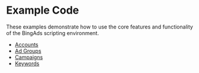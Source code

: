 # Example Code
These examples demonstrate how to use the core features and functionality of the BingAds scripting environment.

- [Accounts](./accounts)
- [Ad Groups](./adgroups)
- [Campaigns](./campaigns)
- [Keywords](./keywords)